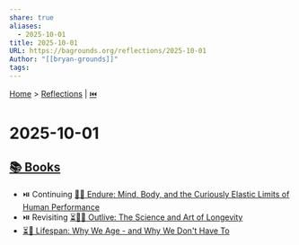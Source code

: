 ```yaml
---
share: true
aliases:
  - 2025-10-01
title: 2025-10-01
URL: https://bagrounds.org/reflections/2025-10-01
Author: "[[bryan-grounds]]"
tags:
---
```

[Home](../index.md) > [Reflections](./index.md) | [⏮️](./2025-09-30.md)  
# 2025-10-01  
## [📚 Books](../books/index.md)  
- ⏯️ Continuing [💪🧠 Endure: Mind, Body, and the Curiously Elastic Limits of Human Performance](../books/endure-mind-body-and-the-curiously-elastic-limits-of-human-performance.md)  
- ⏯️ Revisiting [⏳🔬🎨 Outlive: The Science and Art of Longevity](../books/outlive.md)  
- [⏳🙅 Lifespan: Why We Age - and Why We Don't Have To](../books/lifespan-why-we-age-and-why-we-dont-have-to.md)